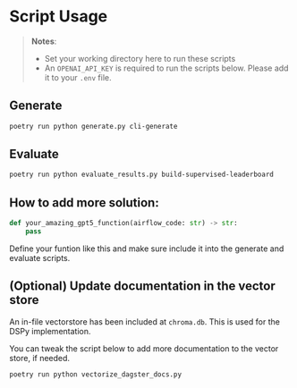 # Script Usage

> **Notes**:
> - Set your working directory here to run these scripts
> - An `OPENAI_API_KEY` is required to run the scripts below.
Please add it to your `.env` file.


## Generate
```sh
poetry run python generate.py cli-generate
```


## Evaluate
```sh
poetry run python evaluate_results.py build-supervised-leaderboard
```


## How to add more solution:
```py
def your_amazing_gpt5_function(airflow_code: str) -> str:
    pass
```

Define your funtion like this and make sure include it into the generate and evaluate scripts.


## (Optional) Update documentation in the vector store
An in-file vectorstore has been included at `chroma.db`. This is used for the DSPy implementation.

You can tweak the script below to add more documentation to the vector store, if needed.

```sh
poetry run python vectorize_dagster_docs.py
```
